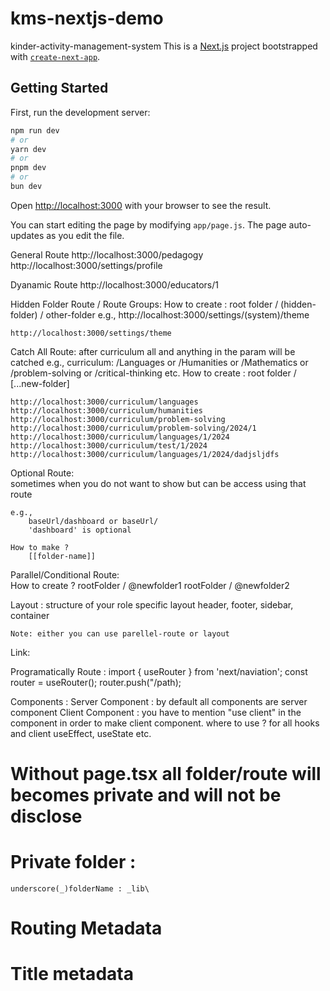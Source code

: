 # kms-nextjs-demo
kinder-activity-management-system
This is a [Next.js](https://nextjs.org/) project bootstrapped with [`create-next-app`](https://github.com/vercel/next.js/tree/canary/packages/create-next-app).

## Getting Started

First, run the development server:

```bash
npm run dev
# or
yarn dev
# or
pnpm dev
# or
bun dev
```

Open [http://localhost:3000](http://localhost:3000) with your browser to see the result.

You can start editing the page by modifying `app/page.js`. The page auto-updates as you edit the file.

General Route
    http://localhost:3000/pedagogy
    http://localhost:3000/settings/profile

Dyanamic Route
    http://localhost:3000/educators/1

Hidden Folder Route / Route Groups:
    How to create : 
        root folder / (hidden-folder) / other-folder
        e.g., http://localhost:3000/settings/(system)/theme

    http://localhost:3000/settings/theme

Catch All Route: 
    after curriculum all and anything in the param will be catched
    e.g., curriculum: /Languages or /Humanities or /Mathematics 
        or /problem-solving or /critical-thinking etc.
    How to create : 
        root folder / [...new-folder]

    http://localhost:3000/curriculum/languages
    http://localhost:3000/curriculum/humanities
    http://localhost:3000/curriculum/problem-solving
    http://localhost:3000/curriculum/problem-solving/2024/1
    http://localhost:3000/curriculum/languages/1/2024
    http://localhost:3000/curriculum/test/1/2024
    http://localhost:3000/curriculum/languages/1/2024/dadjsljdfs

Optional Route:    
    sometimes when you do not want to show but can be access using that route

    e.g., 
        baseUrl/dashboard or baseUrl/ 
        'dashboard' is optional 

    How to make ?
        [[folder-name]]

Parallel/Conditional Route:  
    How to create ?
        rootFolder / @newfolder1
        rootFolder / @newfolder2

Layout : 
    structure of your role specific layout 
    header, footer, sidebar, container
    
    Note: either you can use parellel-route or layout 

Link:

Programatically Route :
    import { useRouter } from 'next/naviation';
    const router = useRouter();
    router.push("/path);

Components :
    Server Component : by default all components are server component 
    Client Component : 
        you have to mention "use client" in the component in order to make client component.
        where to use ?
            for all hooks and client  useEffect, useState etc. 

# Without page.tsx all folder/route will becomes private and will not be disclose

# Private folder :
    underscore(_)folderName : _lib\

# Routing Metadata

# Title metadata